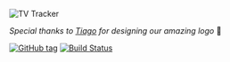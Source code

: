 ![TV Tracker](https://raw.githubusercontent.com/olivertso/tt-api/develop/logo.png)

*Special thanks to [Tiago](https://github.com/tmazza) for designing our amazing logo* 🍺

[![GitHub tag](https://img.shields.io/github/tag/olivertso/tt-api.svg)](https://github.com/olivertso/tt-api)
[![Build Status](https://travis-ci.org/olivertso/tt-api.svg?branch=master)](https://travis-ci.org/olivertso/tt-api)

